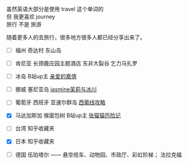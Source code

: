 虽然英语大部分是使用 travel 这个单词的  
但 我更喜欢 journey  
旅行 不是 旅游  

随着更多人的去旅行，很多地方很多人都已经分享出来了。
- [ ] 福州 奇达村 东山岛
- [ ] 肯尼亚 长颈鹿庄园主题酒店   东非大裂谷 乞力马扎罗
- [ ] 冰岛  B站up主 [亲爱的嘉倩](https://space.bilibili.com/388362147)  
- [ ] 挪威 塞尼亚岛 [jasmine茉莉与冰川](https://www.bilibili.com/video/BV1um4y1m7Yq/)
- [ ] 葡萄牙 西班牙 亚速尔群岛 [西葡线攻略](http://www.mafengwo.cn/gonglve/ziyouxing/14268.html)
- [x] 马达加斯加 猴面包树 B站up主 [张猫猫历险记](https://www.bilibili.com/video/BV1MX4y1o7uy)
- [ ] 台湾  知乎收藏夹
- [x] 日本  知乎收藏夹  
- [ ] 德国  伍珀塔尔 —— 悬空缆车、动物园、市政厅、彩虹阶梯； 法拉克福

